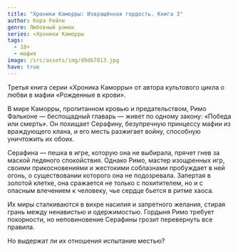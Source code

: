 ```yaml
---
title: "Хроники Каморры: Извращённая гордость. Книга 3"
author: Кора Рейли
genre: Любовный роман
series: «Хроники Каморры
tags:
  - 18+
  - мафия
image: /src/assets/img/d9db7813.jpg
have: true
---
```

Третья книга серии «Хроника Каморры» от автора культового цикла о любви в мафии «Рожденные в крови».

В мире Каморры, пропитанном кровью и предательством, Римо Фальконе — беспощадный главарь — живет по одному закону: «Победа или смерть». Он похищает Серафину, безупречную принцессу мафии из враждующего клана, и его месть разжигает войну, способную уничтожить их обоих.

Серафина — пешка в игре, которую она не выбирала, прячет гнев за маской ледяного спокойствия. Однако Римо, мастер изощренных игр, своими прикосновениями и жестокими соблазнами пробуждает в ней огонь, о существовании которого она не подозревала. Запертая в золотой клетке, она сражается не только с похитителем, но и с опасным влечением к человеку, чье сердце бьется в ритме хаоса.

Их миры сталкиваются в вихре насилия и запретного желания, стирая грань между ненавистью и одержимостью. Гордыня Римо требует покорности, но неповиновение Серафины грозит перевернуть все правила.

Но выдержат ли их отношения испытание местью?
